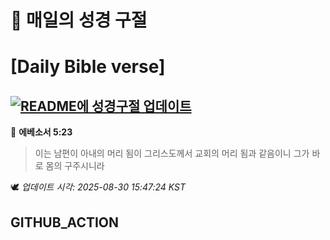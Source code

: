 # 🙏 매일의 성경 구절
# [Daily Bible verse]
## [![README에 성경구절 업데이트](https://github.com/DONGSUKA/first_test/actions/workflows/update-readme-bible.yml/badge.svg)](https://github.com/DONGSUKA/first_test/actions/workflows/update-readme-bible.yml)
<!-- START_BIBLE_VERSE -->
📖 **에베소서 5:23**
> 이는 남편이 아내의 머리 됨이 그리스도께서 교회의 머리 됨과 같음이니 그가 바로 몸의 구주시니라

🕊️ _업데이트 시각: 2025-08-30 15:47:24 KST_
  <!-- END_BIBLE_VERSE -->
## GITHUB_ACTION
